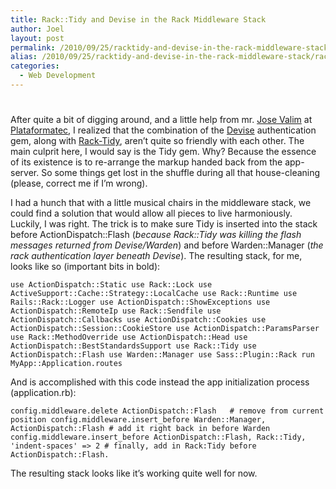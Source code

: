 ```yaml
---
title: Rack::Tidy and Devise in the Rack Middleware Stack
author: Joel
layout: post
permalink: /2010/09/25/racktidy-and-devise-in-the-rack-middleware-stack/index.html
alias: /2010/09/25/racktidy-and-devise-in-the-rack-middleware-stack/racktidy-and-devise-in-the-rack-middleware-stack
categories:
  - Web Development
---
```

# 

After quite a bit of digging around, and a little help from mr. [Jose Valim][1] at [Plataformatec][2], I realized that the combination of the [Devise][3] authentication gem, along with [Rack-Tidy][4], aren’t quite so friendly with each other. The main culprit here, I would say is the Tidy gem. Why? Because the essence of its existence is to re-arrange the markup handed back from the app-server. So some things get lost in the shuffle during all that house-cleaning (please, correct me if I’m wrong).

 [1]: http://github.com/josevalim
 [2]: http://plataformatec.com.br/
 [3]: http://github.com/plataformatec/devise
 [4]: http://github.com/webficient/rack-tidy

I had a hunch that with a little musical chairs in the middleware stack, we could find a solution that would allow all pieces to live harmoniously. Luckily, I was right. The trick is to make sure Tidy is inserted into the stack before ActionDispatch::Flash (*because Rack::Tidy was killing the flash messages returned from Devise/Warden*) and before Warden::Manager (*the rack authentication layer beneath Devise*). The resulting stack, for me, looks like so (important bits in bold):

`use ActionDispatch::Static
use Rack::Lock
use ActiveSupport::Cache::Strategy::LocalCache
use Rack::Runtime
use Rails::Rack::Logger
use ActionDispatch::ShowExceptions
use ActionDispatch::RemoteIp
use Rack::Sendfile
use ActionDispatch::Callbacks
use ActionDispatch::Cookies
use ActionDispatch::Session::CookieStore
use ActionDispatch::ParamsParser
use Rack::MethodOverride
use ActionDispatch::Head
use ActionDispatch::BestStandardsSupport
use Rack::Tidy
use ActionDispatch::Flash
use Warden::Manager
use Sass::Plugin::Rack
run MyApp::Application.routes`

And is accomplished with this code instead the app initialization process (application.rb):

`config.middleware.delete ActionDispatch::Flash   # remove from current position
config.middleware.insert_before Warden::Manager, ActionDispatch::Flash # add it right back in before Warden
config.middleware.insert_before ActionDispatch::Flash, Rack::Tidy, 'indent-spaces' => 2 # finally, add in Rack:Tidy before ActionDispatch::Flash.`

The resulting stack looks like it’s working quite well for now.
